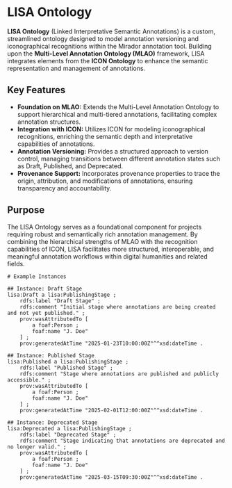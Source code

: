 # LISA Ontology

**LISA Ontology** (Linked Interpretative Semantic Annotations) is a custom, streamlined ontology designed to model annotation versioning and iconographical recognitions within the Mirador annotation tool. Building upon the **Multi-Level Annotation Ontology (MLAO)** framework, LISA integrates elements from the **ICON Ontology** to enhance the semantic representation and management of annotations.

## Key Features

- **Foundation on MLAO:** Extends the Multi-Level Annotation Ontology to support hierarchical and multi-tiered annotations, facilitating complex annotation structures.
- **Integration with ICON:** Utilizes ICON for modeling iconographical recognitions, enriching the semantic depth and interpretative capabilities of annotations.
- **Annotation Versioning:** Provides a structured approach to version control, managing transitions between different annotation states such as Draft, Published, and Deprecated.
- **Provenance Support:** Incorporates provenance properties to trace the origin, attribution, and modifications of annotations, ensuring transparency and accountability.

## Purpose

The LISA Ontology serves as a foundational component for projects requiring robust and semantically rich annotation management. By combining the hierarchical strengths of MLAO with the recognition capabilities of ICON, LISA facilitates more structured, interoperable, and meaningful annotation workflows within digital humanities and related fields.


```ttl
# Example Instances

## Instance: Draft Stage
lisa:Draft a lisa:PublishingStage ;
    rdfs:label "Draft Stage" ;
    rdfs:comment "Initial stage where annotations are being created and not yet published." ;
    prov:wasAttributedTo [
        a foaf:Person ;
        foaf:name "J. Doe"
    ] ;
    prov:generatedAtTime "2025-01-23T10:00:00Z"^^xsd:dateTime .

## Instance: Published Stage
lisa:Published a lisa:PublishingStage ;
    rdfs:label "Published Stage" ;
    rdfs:comment "Stage where annotations are published and publicly accessible." ;
    prov:wasAttributedTo [
        a foaf:Person ;
        foaf:name "J. Doe"
    ] ;
    prov:generatedAtTime "2025-02-01T12:00:00Z"^^xsd:dateTime .

## Instance: Deprecated Stage
lisa:Deprecated a lisa:PublishingStage ;
    rdfs:label "Deprecated Stage" ;
    rdfs:comment "Stage indicating that annotations are deprecated and no longer valid." ;
    prov:wasAttributedTo [
        a foaf:Person ;
        foaf:name "J. Doe"
    ] ;
    prov:generatedAtTime "2025-03-15T09:30:00Z"^^xsd:dateTime .
```
